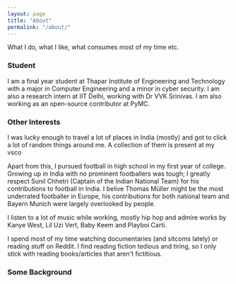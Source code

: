 ```yaml
---
layout: page
title: "About"
permalink: "/about/"
---
```

What I do, what I like, what consumes most of my time etc.

### Student
I am a final year student at Thapar Institute of Engineering and Technology with a major in Computer Engineering and a minor in cyber security. I am also a research intern at IIT Delhi, working with Dr VVK Srinivas. I am also working as an open-source contributor at PyMC.

### Other Interests
I was lucky enough to travel a lot of places in India (mostly) and got to click a lot of random things around me. A collection of them is present at my vsco

Apart from this, I pursued football in high school in my first year of college. Growing up in India with no prominent footballers was tough; I greatly respect Sunil Chhetri (Captain of the Indian National Team) for his contributions to football in India. I belive Thomas Müller might be the most underrated footballer in Europe, his contributions for both national team and Bayern Munich were largely overlooked by people. 

I listen to a lot of music while working, mostly hip hop and admire works by Kanye West, Lil Uzi Vert, Baby Keem and Playboi Carti.

I spend most of my time watching documentaries (and sitcoms lately) or reading stuff on Reddit. I find reading fiction tedious and tiring, so I only stick with reading books/articles that aren't fictitious.

### Some Background
